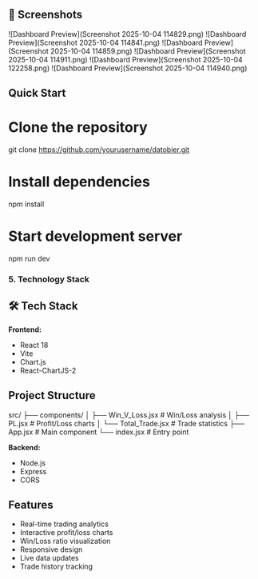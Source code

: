 ## 📸 Screenshots

![Dashboard Preview](Screenshot 2025-10-04 114829.png)
![Dashboard Preview](Screenshot 2025-10-04 114841.png)
![Dashboard Preview](Screenshot 2025-10-04 114859.png)
![Dashboard Preview](Screenshot 2025-10-04 114911.png)
![Dashboard Preview](Screenshot 2025-10-04 122258.png)
![Dashboard Preview](Screenshot 2025-10-04 114940.png)



##  Quick Start


# Clone the repository
git clone https://github.com/yourusername/datobier.git

# Install dependencies
npm install

# Start development server
npm run dev


### 5. **Technology Stack**

## 🛠 Tech Stack

**Frontend:**
- React 18
- Vite
- Chart.js
- React-ChartJS-2
##  Project Structure

src/
├── components/
│   ├── Win_V_Loss.jsx    # Win/Loss analysis
│   ├── PL.jsx           # Profit/Loss charts
│   └── Total_Trade.jsx  # Trade statistics
├── App.jsx              # Main component
└── index.jsx             # Entry point

**Backend:**
- Node.js
- Express
- CORS

##  Features

-  Real-time trading analytics
-  Interactive profit/loss charts
-  Win/Loss ratio visualization
-  Responsive design
-  Live data updates
-  Trade history tracking

